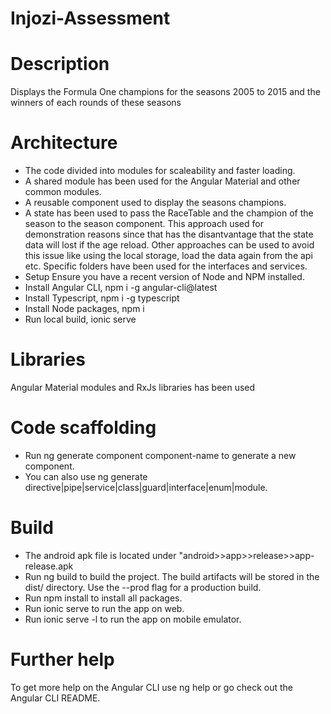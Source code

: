 # Injozi-Assessment

# Description

Displays the Formula One champions for the seasons 2005 to 2015 and the winners of each rounds of these seasons

# Architecture

- The code divided into modules for scaleability and faster loading. 
- A shared module has been used for the Angular Material and other common modules. 
- A reusable component used to display the seasons champions. 
- A state has been used to pass the RaceTable and the champion of the season to the season component. This approach used for demonstration reasons since that has the disantvantage that the state data will lost if the age reload. Other approaches can be used to avoid this issue like using the local storage, load the data again from the api etc. Specific folders have been used for the interfaces and services. 
- Setup Ensure you have a recent version of Node and NPM installed. 
- Install Angular CLI, npm i -g angular-cli@latest 
- Install Typescript, npm i -g typescript 
- Install Node packages, npm i 
- Run local build, ionic serve

# Libraries

Angular Material modules and RxJs libraries has been used

# Code scaffolding

- Run ng generate component component-name to generate a new component. 
- You can also use ng generate directive|pipe|service|class|guard|interface|enum|module.

# Build

- The android apk file is located under "android>>app>>release>>app-release.apk
- Run ng build to build the project. The build artifacts will be stored in the dist/ directory. Use the --prod flag for a production build.
- Run npm install to install all packages.
- Run ionic serve to run the app on web.
- Run ionic serve -l to run the app on mobile emulator.

# Further help

To get more help on the Angular CLI use ng help or go check out the Angular CLI README.
